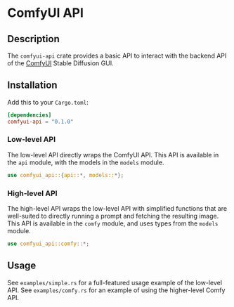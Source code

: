 # ComfyUI API

## Description

The `comfyui-api` crate provides a basic API to interact with the backend API of the
[ComfyUI](https://github.com/comfyanonymous/ComfyUI) Stable Diffusion GUI.

## Installation

Add this to your `Cargo.toml`:

```toml
[dependencies]
comfyui-api = "0.1.0"
```

### Low-level API

The low-level API directly wraps the ComfyUI API. This API is available in the
`api` module, with the models in the `models` module.

```rust
use comfyui_api::{api::*, models::*};
```

### High-level API

The high-level API wraps the low-level API with simplified functions that are
well-suited to directly running a prompt and fetching the resulting image. This
API is available in the `comfy` module, and uses types from the `models` module.

```rust
use comfyui_api::comfy::*;
```

## Usage

See `examples/simple.rs` for a full-featured usage example of the low-level API.
See `examples/comfy.rs` for an example of using the higher-level Comfy API.
